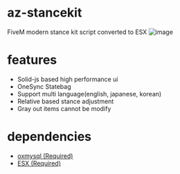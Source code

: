 # az-stancekit
FiveM modern stance kit script converted to ESX
![image](https://github.com/azutake/az-stancekit/assets/5910976/784e3934-e16c-43c2-838f-1b80819aee69)

# features
- Solid-js based high performance ui
- OneSync Statebag
- Support multi language(english, japanese, korean)
- Relative based stance adjustment
- Gray out items cannot be modify

# dependencies

- [oxmysql (Required)](https://github.com/overextended/oxmysql)
- [ESX (Required)](https://github.com/ESX-Official/es_extended)
